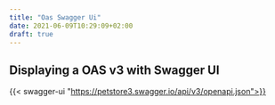 ```yaml
---
title: "Oas Swagger Ui"
date: 2021-06-09T10:29:09+02:00
draft: true
---
```


## Displaying a OAS v3 with Swagger UI

{{< swagger-ui "https://petstore3.swagger.io/api/v3/openapi.json">}}
